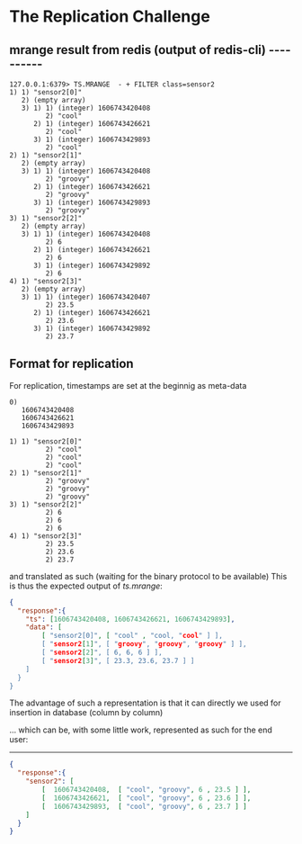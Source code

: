 # The Replication Challenge

## mrange result from redis (output of redis-cli) ----------

```redis-cli
127.0.0.1:6379> TS.MRANGE  - + FILTER class=sensor2
1) 1) "sensor2[0]"
   2) (empty array)
   3) 1) 1) (integer) 1606743420408
         2) "cool"
      2) 1) (integer) 1606743426621
         2) "cool"
      3) 1) (integer) 1606743429893
         2) "cool"
2) 1) "sensor2[1]"
   2) (empty array)
   3) 1) 1) (integer) 1606743420408
         2) "groovy"
      2) 1) (integer) 1606743426621
         2) "groovy"
      3) 1) (integer) 1606743429893
         2) "groovy"
3) 1) "sensor2[2]"
   2) (empty array)
   3) 1) 1) (integer) 1606743420408
         2) 6
      2) 1) (integer) 1606743426621
         2) 6
      3) 1) (integer) 1606743429892
         2) 6
4) 1) "sensor2[3]"
   2) (empty array)
   3) 1) 1) (integer) 1606743420407
         2) 23.5
      2) 1) (integer) 1606743426621
         2) 23.6
      3) 1) (integer) 1606743429892
         2) 23.7

```

## Format for replication

For replication, timestamps are set at the beginnig as meta-data

```cli
0)
   1606743420408
   1606743426621
   1606743429893

1) 1) "sensor2[0]"
         2) "cool"
         2) "cool"
         2) "cool"
2) 1) "sensor2[1]"
         2) "groovy"
         2) "groovy"
         2) "groovy"
3) 1) "sensor2[2]"
         2) 6
         2) 6
         2) 6
4) 1) "sensor2[3]"
         2) 23.5
         2) 23.6
         2) 23.7

```

and translated as such (waiting for the binary protocol to be available)
This is thus the expected output of *ts.mrange*:

```json
{
  "response":{
    "ts": [1606743420408, 1606743426621, 1606743429893],
    "data": [
        [ "sensor2[0]", [ "cool" , "cool, "cool" ] ],  
        [ "sensor2[1]", [ "groovy", "groovy", "groovy" ] ],  
        [ "sensor2[2]", [ 6, 6, 6 ] ],  
        [ "sensor2[3]", [ 23.3, 23.6, 23.7 ] ]
    ]
  }
}
```

The advantage of such a representation is that it can directly we used for insertion
in database (column by column)

... which can be, with some little work, represented as such for the end user:

-------------------------

```json
{
  "response":{
    "sensor2": [
        [  1606743420408,  [ "cool", "groovy", 6 , 23.5 ] ],  
        [  1606743426621,  [ "cool", "groovy", 6 , 23.6 ] ],  
        [  1606743429893,  [ "cool", "groovy", 6 , 23.7 ] ]  
    ]
  }
}
```

